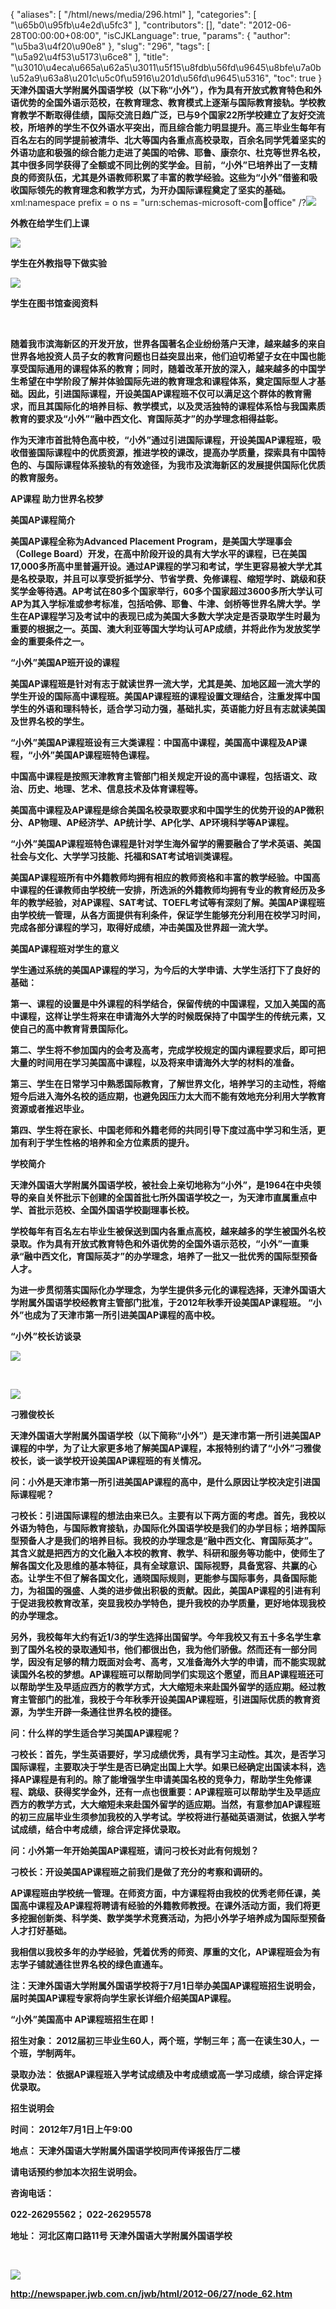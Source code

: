 {
    "aliases": [
        "/html/news/media/296.html"
    ],
    "categories": [
        "\u65b0\u95fb\u4e2d\u5fc3"
    ],
    "contributors": [],
    "date": "2012-06-28T00:00:00+08:00",
    "isCJKLanguage": true,
    "params": {
        "author": "\u5ba3\u4f20\u90e8"
    },
    "slug": "296",
    "tags": [
        "\u5a92\u4f53\u5173\u6ce8"
    ],
    "title": "\u3010\u4eca\u665a\u62a5\u3011\u5f15\u8fdb\u56fd\u9645\u8bfe\u7a0b \u52a9\u63a8\u201c\u5c0f\u5916\u201d\u56fd\u9645\u5316",
    "toc": true
}
 ****天津外国语大学附属外国语学校（以下称“小外”），作为具有开放式教育特色和外语优势的全国外语示范校，在教育理念、教育模式上逐渐与国际教育接轨。学校教育教学不断取得佳绩，国际交流日趋广泛，已与9个国家22所学校建立了友好交流校，所培养的学生不仅外语水平突出，而且综合能力明显提升。高三毕业生每年有百名左右的同学提前被清华、北大等国内各重点高校录取，百余名同学凭着坚实的外语功底和极强的综合能力走进了美国的哈佛、耶鲁、康奈尔、杜克等世界名校，其中很多同学获得了全额或不同比例的奖学金。目前，“小外”已培养出了一支精良的师资队伍，尤其是外语教师积累了丰富的教学经验。这些为“小外”借鉴和吸收国际领先的教育理念和教学方式，为开办国际课程奠定了坚实的基础。**** xml:namespace prefix = o ns = "urn:schemas-microsoft-com:office:office" /?**![](https://cdn.tfls.online/mirror/full/3ea4f4e5e36a52b8120ae7b05849057e461a0dae.jpg)**

**外教在给学生们上课**

**![](https://cdn.tfls.online/mirror/full/4c8e76cb7b846ddf6cd3304f2611bfc7d6a8e066.jpg)**

**学生在外教指导下做实验**

**![](https://cdn.tfls.online/mirror/full/e468a1a965455370309b2dfbeb06eef591625cf0.jpg)**

**学生在图书馆查阅资料**

 

**随着我市滨海新区的开发开放，世界各国著名企业纷纷落户天津，越来越多的来自世界各地投资人员子女的教育问题也日益突显出来，他们迫切希望子女在中国也能享受国际通用的课程体系的教育；同时，随着改革开放的深入，越来越多的中国学生希望在中学阶段了解并体验国际先进的教育理念和课程体系，奠定国际型人才基础。因此，引进国际课程，开设美国AP课程班不仅可以满足这个群体的教育需求，而且其国际化的培养目标、教学模式，以及灵活独特的课程体系恰与我国素质教育的要求及“小外”“融中西文化、育国际英才”的办学理念相得益彰。**

**作为天津市首批特色高中校，“小外”通过引进国际课程，开设美国AP课程班，吸收借鉴国际课程中的优质资源，推进学校的课改，提高办学质量，探索具有中国特色的、与国际课程体系接轨的有效途径，为我市及滨海新区的发展提供国际化优质的教育服务。**

**AP课程 助力世界名校梦** 

**美国AP课程简介**

**美国AP课程全称为Advanced Placement Program，是美国大学理事会（College Board）开发，在高中阶段开设的具有大学水平的课程，已在美国17,000多所高中里普遍开设。通过AP课程的学习和考试，学生更容易被大学尤其是名校录取，并且可以享受折抵学分、节省学费、免修课程、缩短学时、跳级和获奖学金等待遇。AP考试在80多个国家举行，60多个国家超过3600多所大学认可AP为其入学标准或参考标准，包括哈佛、耶鲁、牛津、剑桥等世界名牌大学。学生在AP课程学习及考试中的表现已成为美国大多数大学决定是否录取学生时最为重要的根据之一。英国、澳大利亚等国大学均认可AP成绩，并将此作为发放奖学金的重要条件之一。**

**“小外”美国AP班开设的课程**

**美国AP课程班是针对有志于就读世界一流大学，尤其是美、加地区超一流大学的学生开设的国际高中课程班。美国AP课程班的课程设置文理结合，注重发挥中国学生的外语和理科特长，适合学习动力强，基础扎实，英语能力好且有志就读美国及世界名校的学生。**

**“小外”美国AP课程班设有三大类课程：中国高中课程，美国高中课程及AP课程，“小外”美国AP课程班特色课程。**

**中国高中课程是按照天津教育主管部门相关规定开设的高中课程，包括语文、政治、历史、地理、艺术、信息技术及体育课程等。**

**美国高中课程及AP课程是综合美国名校录取要求和中国学生的优势开设的AP微积分、AP物理、AP经济学、AP统计学、AP化学、AP环境科学等AP课程。**

**“小外”美国AP课程班特色课程是针对学生海外留学的需要融合了学术英语、美国社会与文化、大学学习技能、托福和SAT考试培训类课程。**

**美国AP课程班所有中外籍教师均拥有相应的教师资格和丰富的教学经验。中国高中课程的任课教师由学校统一安排，所选派的外籍教师均拥有专业的教育经历及多年的教学经验，对AP课程、SAT考试、TOEFL考试等有深刻了解。美国AP课程班由学校统一管理，从各方面提供有利条件，保证学生能够充分利用在校学习时间，完成各部分课程的学习，取得好成绩，冲击美国及世界超一流大学。**

**美国AP课程班对学生的意义**

**学生通过系统的美国AP课程的学习，为今后的大学申请、大学生活打下了良好的基础：**

**第一、课程的设置是中外课程的科学结合，保留传统的中国课程，又加入美国的高中课程，这样让学生将来在申请海外大学的时候既保持了中国学生的传统元素，又使自己的高中教育背景国际化。**

**第二、学生将不参加国内的会考及高考，完成学校规定的国内课程要求后，即可把大量的时间用在学习美国高中课程，以及将来申请海外大学的材料的准备。**

**第三、学生在日常学习中熟悉国际教育，了解世界文化，培养学习的主动性，将缩短今后进入海外名校的适应期，也避免因压力太大而不能有效地充分利用大学教育资源或者推迟毕业。**

**第四、学生将在家长、中国老师和外籍老师的共同引导下度过高中学习和生活，更加有利于学生性格的培养和全方位素质的提升。**

**学校简介**

**天津外国语大学附属外国语学校，被社会上亲切地称为“小外”，是1964在中央领导的亲自关怀批示下创建的全国首批七所外国语学校之一，为天津市直属重点中学、首批示范校、全国外国语学校副理事长校。**

**学校每年有百名左右毕业生被保送到国内各重点高校，越来越多的学生被国外名校录取。作为具有开放式教育特色和外语优势的全国外语示范校，“小外”一直秉承“融中西文化，育国际英才”的办学理念，培养了一批又一批优秀的国际型预备人才。**

**为进一步贯彻落实国际化办学理念，为学生提供多元化的课程选择，天津外国语大学附属外国语学校经教育主管部门批准，于2012年秋季开设美国AP课程班。 “小外”也成为了天津市第一所引进美国AP课程的高中校。**

**“小外”校长访谈录**

**![](https://cdn.tfls.online/mirror/full/80c155668e07b64ee74c9a758893c8363a391b88.jpg)**

 

**![](https://cdn.tfls.online/mirror/full/93a97417f3df75029b9d187a950f5bcbd4a74c76.jpg)**

**刁雅俊校长**

**天津外国语大学附属外国语学校（以下简称“小外”）是天津市第一所引进美国AP课程的中学，为了让大家更多地了解美国AP课程，本报特别约请了“小外”刁雅俊校长，谈一谈学校开设美国AP课程班的有关情况。**

**问：小外是天津市第一所引进美国AP课程的高中，是什么原因让学校决定引进国际课程呢？**

**刁校长：引进国际课程的想法由来已久。主要有以下两方面的考虑。首先，我校以外语为特色，与国际教育接轨，办国际化外国语学校是我们的办学目标；培养国际型预备人才是我们的培养目标。我校的办学理念是“融中西文化、育国际英才”。其含义就是把西方的文化融入本校的教育、教学、科研和服务等功能中，使师生了解各国文化及思维的基本特征，具有全球意识、国际视野，具备宽容、共赢的心态。让学生不但了解各国文化，通晓国际规则，更能参与国际事务，具备国际能力，为祖国的强盛、人类的进步做出积极的贡献。因此，美国AP课程的引进有利于促进我校教育改革，突显我校办学特色，提升我校的办学质量，更好地体现我校的办学理念。**

**另外，我校每年大约有近1/3的学生选择出国留学。今年我校又有五十多名学生拿到了国外名校的录取通知书，他们都很出色，我为他们骄傲。然而还有一部分同学，因没有足够的精力既面对会考、高考，又准备海外大学的申请，而不能实现就读国外名校的梦想。AP课程班可以帮助同学们实现这个愿望，而且AP课程班还可以帮助学生及早适应西方的教学方式，大大缩短未来赴国外留学的适应期。经过教育主管部门的批准，我校于今年秋季开设美国AP课程班，引进国际优质的教育资源，为学生开辟一条通往世界名校的捷径。**

**问：什么样的学生适合学习美国AP课程呢？**

**刁校长：首先，学生英语要好，学习成绩优秀，具有学习主动性。其次，是否学习国际课程，主要取决于学生是否已确定出国上大学。如果已经确定出国读本科，选择AP课程是有利的。除了能增强学生申请美国名校的竞争力，帮助学生免修课程、跳级、获得奖学金外，还有一点也很重要：AP课程班可以帮助学生及早适应西方的教学方式，大大缩短未来赴国外留学的适应期。当然，有意参加AP课程班的初三应届毕业生须参加我校的入学考试。学校将进行基础英语测试，依据入学考试成绩，结合中考成绩，综合评定择优录取。**

**问：小外第一年开始美国AP课程班，请问刁校长对此有何规划？**

**刁校长：开设美国AP课程班之前我们是做了充分的考察和调研的。**

**AP课程班由学校统一管理。在师资方面，中方课程将由我校的优秀老师任课，美国高中课程及AP课程将聘请有经验的外籍教师教授。在课外活动方面，我们将更多挖掘创新类、科学类、数学类学术竞赛活动，为把小外学子培养成为国际型预备人才打好基础。**

**我相信以我校多年的办学经验，凭着优秀的师资、厚重的文化，AP课程班会为有志学子铺就通往世界名校的绿色直通车。**

**注：天津外国语大学附属外国语学校将于7月1日举办美国AP课程班招生说明会，届时美国AP课程专家将向学生家长详细介绍美国AP课程。**

**“小外”美国高中 AP课程班招生在即！**

**招生对象： 2012届初三毕业生60人，两个班，学制三年；高一在读生30人，一个班，学制两年。**

**录取办法： 依据AP课程班入学考试成绩及中考成绩或高一学习成绩，综合评定择优录取。**

**招生说明会**

**时间： 2012年7月1日上午9:00** 

**地点： 天津外国语大学附属外国语学校同声传译报告厅二楼**

**请电话预约参加本次招生说明会。**

**咨询电话：**

**022-26295562； 022-26295578**

**地址： 河北区南口路11号 天津外国语大学附属外国语学校**

 

**![](https://cdn.tfls.online/mirror/full/4b4d25e580b8c0c08fdf319dc7a8da73c7079e3d.jpg)**

 **<http://newspaper.jwb.com.cn/jwb/html/2012-06/27/node_62.htm>**